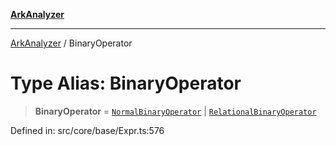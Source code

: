 [**ArkAnalyzer**](../README.md)

***

[ArkAnalyzer](../globals.md) / BinaryOperator

# Type Alias: BinaryOperator

> **BinaryOperator** = [`NormalBinaryOperator`](../enumerations/NormalBinaryOperator.md) \| [`RelationalBinaryOperator`](../enumerations/RelationalBinaryOperator.md)

Defined in: src/core/base/Expr.ts:576
